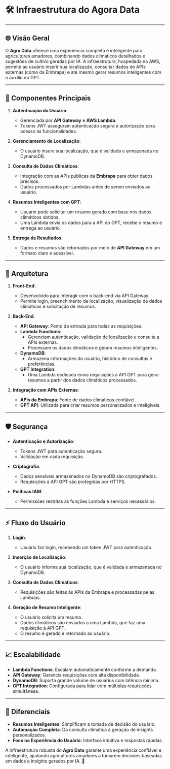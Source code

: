 # 🛠️ **Infraestrutura do Agora Data**

---

## 🌐 **Visão Geral**
O **Agro Data** oferece uma experiência completa e inteligente para agricultores amadores, combinando dados climáticos detalhados e sugestões de cultivo geradas por IA. A infraestrutura, hospedada na AWS, permite ao usuário inserir sua localização, consultar dados de APIs externas (como da Embrapa) e até mesmo gerar resumos inteligentes com o auxílio do GPT.

---

## 🧱 **Componentes Principais**
1. **Autenticação do Usuário**:
   - Gerenciada por **API Gateway** e **AWS Lambda**.
   - Tokens JWT asseguram autenticação segura e autorização para acesso às funcionalidades.

2. **Gerenciamento de Localização**:
   - O usuário insere sua localização, que é validada e armazenada no DynamoDB.

3. **Consulta de Dados Climáticos**:
   - Integração com as APIs públicas da **Embrapa** para obter dados precisos.
   - Dados processados por Lambdas antes de serem enviados ao usuário.

4. **Resumos Inteligentes com GPT**:
   - Usuário pode solicitar um resumo gerado com base nos dados climáticos obtidos.
   - Uma Lambda envia os dados para a API do GPT, recebe o resumo e entrega ao usuário.

5. **Entrega de Resultados**:
   - Dados e resumos são retornados por meio de **API Gateway** em um formato claro e acessível.

---

## 🔧 **Arquitetura**
1. **Front-End**:
   - Desenvolvido para interagir com o back-end via API Gateway.
   - Permite login, preenchimento de localização, visualização de dados climáticos e solicitação de resumos.

2. **Back-End**:
   - **API Gateway**: Ponto de entrada para todas as requisições.
   - **Lambda Functions**:
     - Gerenciam autenticação, validação de localização e consulta a APIs externas.
     - Processam os dados climáticos e geram resumos inteligentes.
   - **DynamoDB**:
     - Armazena informações do usuário, histórico de consultas e preferências.
   - **GPT Integration**:
     - Uma Lambda dedicada envia requisições à API GPT para gerar resumos a partir dos dados climáticos processados.

3. **Integração com APIs Externas**:
   - **APIs da Embrapa**: Fonte de dados climáticos confiável.
   - **GPT API**: Utilizada para criar resumos personalizados e inteligíveis.

---

## 🛡️ **Segurança**
- **Autenticação e Autorização**:
  - Tokens JWT para autenticação segura.
  - Validação em cada requisição.

- **Criptografia**:
  - Dados sensíveis armazenados no DynamoDB são criptografados.
  - Requisições à API GPT são protegidas por HTTPS.

- **Políticas IAM**:
  - Permissões restritas às funções Lambda e serviços necessários.

---

## ⚡ **Fluxo do Usuário**
1. **Login**:
   - Usuário faz login, recebendo um token JWT para autenticação.

2. **Inserção de Localização**:
   - O usuário informa sua localização, que é validada e armazenada no DynamoDB.

3. **Consulta de Dados Climáticos**:
   - Requisições são feitas às APIs da Embrapa e processadas pelas Lambdas.

4. **Geração de Resumo Inteligente**:
   - O usuário solicita um resumo.
   - Dados climáticos são enviados a uma Lambda, que faz uma requisição à API GPT.
   - O resumo é gerado e retornado ao usuário.

---

## 📈 **Escalabilidade**
- **Lambda Functions**: Escalam automaticamente conforme a demanda.
- **API Gateway**: Gerencia requisições com alta disponibilidade.
- **DynamoDB**: Suporta grande volume de usuários com latência mínima.
- **GPT Integration**: Configurada para lidar com múltiplas requisições simultâneas.

---

## 🌟 **Diferenciais**
- **Resumos Inteligentes**: Simplificam a tomada de decisão do usuário.
- **Automação Completa**: Da consulta climática à geração de insights personalizados.
- **Foco na Experiência do Usuário**: Interface intuitiva e respostas rápidas.


A infraestrutura robusta do **Agro Data** garante uma experiência confiável e inteligente, ajudando agricultores amadores a tomarem decisões baseadas em dados e insights gerados por IA. 🌿
